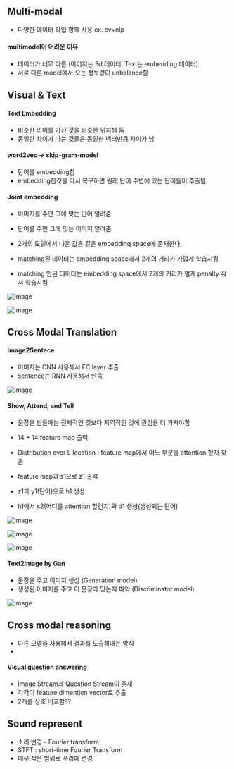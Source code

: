 ## Multi-modal
* 다양한 데이터 타입 함께 사용 ex. cv+nlp

#### multimodel이 어려운 이유
* 데이터가 너무 다름 (이미지는 3d 데이터, Text는 embedding 데이터)
* 서로 다른 model에서 오는 정보량이 unbalance함


## Visual & Text
#### Text Embedding
* 비슷한 의미를 가진 것을 비슷한 위치해 둠
* 동일한 차이가 나는 것들은 동일한 벡터만큼 차이가 남

#### word2vec -> skip-gram-model
* 단어를 embedding함
* embedding한것을 다시 복구하면 원래 단어 주변에 있는 단어들이 추출됨

#### Joint embedding
* 이미지를 주면 그에 맞는 단어 알려줌
* 단어를 주면 그에 맞는 이미지 알려줌

* 2개의 모델에서 나온 값은 같은 embedding space에 존재한다.
* matching된 데이터는 embedding space에서 2개의 거리가 가깝게 학습시킴
* matching 안된 데이터는 embedding space에서 2개의 거리가 멀게 penalty 줘서 학습시킴


![image](https://user-images.githubusercontent.com/63588046/158132555-299a5b5f-a030-4a38-ae02-6bccf5dd9580.png)

![image](https://user-images.githubusercontent.com/63588046/158133079-a208a821-3612-48ed-87a0-f7c454e7239c.png)


## Cross Modal Translation
#### Image2Sentece
* 이미지는 CNN 사용해서 FC layer 추출
* sentence는 RNN 사용해서 만듬


![image](https://user-images.githubusercontent.com/63588046/158135005-633609a8-0787-4a4c-8593-94f369d7a8fc.png)

#### Show, Attend, and Tell
* 문장을 만들때는 전체적인 것보다 지역적인 것에 관심을 더 가져야함

* 14 * 14 feature map 출력
* Distribution over L location : feature map에서 어느 부분을 attention 할지 찾음
* feature map과 s1으로 z1 출력
* z1과 y1(단어)으로 h1 생성
* h1에서 s2(어디를 attention 할건지)와 d1 생성(생성되는 단어)


![image](https://user-images.githubusercontent.com/63588046/158135196-dfd31dc1-ef34-4974-9283-24178ced52f2.png)

![image](https://user-images.githubusercontent.com/63588046/158136262-6ae760c0-b8f0-4b7e-8bbe-ca772803e4e8.png)

![image](https://user-images.githubusercontent.com/63588046/158136600-28113ea6-e25e-4438-94d9-2b740a857083.png)


#### Text2Image by Gan
* 문장을 주고 이미지 생성 (Generation model)
* 생성된 이미지를 주고 이 문장과 맞는지 파악 (Discriminator model)

![image](https://user-images.githubusercontent.com/63588046/158137268-f05515ce-8d33-4ad9-83f3-d027c2f52734.png)


## Cross modal reasoning
* 다른 모델을 사용해서 결과를 도출해내는 방식
* 
#### Visual question answering
* Image Stream과 Question Stream이 존재
* 각각이 feature dimention vector로 추출
* 2개를 상호 비교함??

## Sound represent
* 소리 변경 - Fourier transform
* STFT : short-time Fourier Transform
* 매우 작은 범위로 푸리에 변경







